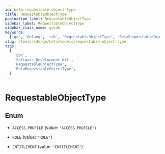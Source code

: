 ```yaml
---
id: beta-requestable-object-type
title: RequestableObjectType
pagination_label: RequestableObjectType
sidebar_label: RequestableObjectType
sidebar_class_name: gosdk
keywords:
  ['go', 'Golang', 'sdk', 'RequestableObjectType', 'BetaRequestableObjectType']
slug: /tools/sdk/go/beta/models/requestable-object-type
tags:
  [
    'SDK',
    'Software Development Kit',
    'RequestableObjectType',
    'BetaRequestableObjectType',
  ]
---
```


# RequestableObjectType

## Enum

- `ACCESS_PROFILE` (value: `"ACCESS_PROFILE"`)

- `ROLE` (value: `"ROLE"`)

- `ENTITLEMENT` (value: `"ENTITLEMENT"`)
